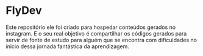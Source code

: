 # FlyDev
Este repositório ele foi criado para hospedar conteúdos gerados no instagram.
E o seu real objetivo é compartilhar os códigos gerados para servir de fonte de estudo para alguém que se encontra com dificuldades
no ínicio dessa jornada fantástica da aprendizagem.
